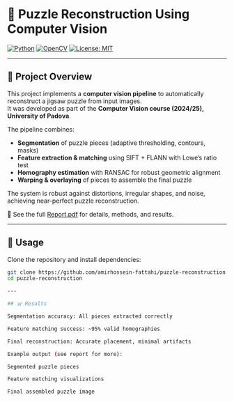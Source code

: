 # 🧩 Puzzle Reconstruction Using Computer Vision

[![Python](https://img.shields.io/badge/python-3.9+-blue.svg)]()
[![OpenCV](https://img.shields.io/badge/opencv-4.x-green.svg)]()
[![License: MIT](https://img.shields.io/badge/License-MIT-yellow.svg)](LICENSE)

---

## 📖 Project Overview
This project implements a **computer vision pipeline** to automatically reconstruct a jigsaw puzzle from input images.  
It was developed as part of the **Computer Vision course (2024/25), University of Padova**.

The pipeline combines:
- **Segmentation** of puzzle pieces (adaptive thresholding, contours, masks)  
- **Feature extraction & matching** using SIFT + FLANN with Lowe’s ratio test  
- **Homography estimation** with RANSAC for robust geometric alignment  
- **Warping & overlaying** of pieces to assemble the final puzzle  

The system is robust against distortions, irregular shapes, and noise, achieving near-perfect puzzle reconstruction.

📄 See the full [Report.pdf](./report/Report.pdf) for details, methods, and results.

---

## 🚀 Usage
Clone the repository and install dependencies:
```bash
git clone https://github.com/amirhossein-fattahi/puzzle-reconstruction.git
cd puzzle-reconstruction

---

## 📊 Results

Segmentation accuracy: All pieces extracted correctly

Feature matching success: ~95% valid homographies

Final reconstruction: Accurate placement, minimal artifacts

Example output (see report for more):

Segmented puzzle pieces

Feature matching visualizations

Final assembled puzzle image